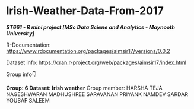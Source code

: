 # Irish-Weather-Data-From-2017
_**ST661 - R mini project [MSc Data Sciene and Analytics - Maynooth University]**_

R-Documentation: https://www.rdocumentation.org/packages/aimsir17/versions/0.0.2

Dataset info: https://cran.r-project.org/web/packages/aimsir17/index.html

Group info👇

**Group: 6 Dataset: Irish weather**
Group member: 
HARSHA TEJA NAGESHWARAN
MADHUSHREE SARAVANAN
PRIYANK NAMDEV
SARDAR YOUSAF SALEEM

